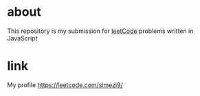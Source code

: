 # about

This repository is my submission for [leetCode](https://leetcode.com/) problems written in JavaScript

# link

My profile
https://leetcode.com/simezi9/
